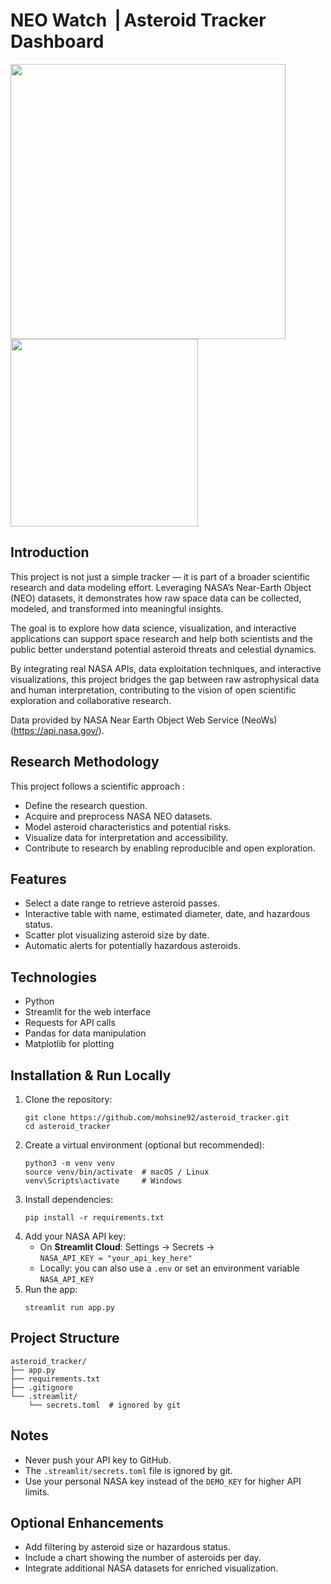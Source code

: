 <h1>NEO Watch ⎟ Asteroid Tracker Dashboard</h1>
<img src="https://github.com/user-attachments/assets/2fc1fdf1-7682-4c2f-8742-2ec56b36bb54" width="440"/>

<img src="https://github.com/user-attachments/assets/9b0bc311-42e2-4a98-9182-45003137669d" width="300" />

<h2>Introduction</h2>

<p>This project is not just a simple tracker — it is part of a broader scientific research and data modeling effort. Leveraging NASA’s Near-Earth Object (NEO) datasets, it demonstrates how raw space data can be collected, modeled, and transformed into meaningful insights.

The goal is to explore how data science, visualization, and interactive applications can support space research and help both scientists and the public better understand potential asteroid threats and celestial dynamics.

By integrating real NASA APIs, data exploitation techniques, and interactive visualizations, this project bridges the gap between raw astrophysical data and human interpretation, contributing to the vision of open scientific exploration and collaborative research.</p>

Data provided by NASA Near Earth Object Web Service (NeoWs) (https://api.nasa.gov/).

## Research Methodology

This project follows a scientific approach :

- Define the research question.
- Acquire and preprocess NASA NEO datasets.
- Model asteroid characteristics and potential risks.
- Visualize data for interpretation and accessibility.
- Contribute to research by enabling reproducible and open exploration.

<h2>Features</h2>
<ul>
  <li>Select a date range to retrieve asteroid passes.</li>
  <li>Interactive table with name, estimated diameter, date, and hazardous status.</li>
  <li>Scatter plot visualizing asteroid size by date.</li>
  <li>Automatic alerts for potentially hazardous asteroids.</li>
</ul>

<h2>Technologies</h2>
<ul>
  <li>Python</li>
  <li>Streamlit for the web interface</li>
  <li>Requests for API calls</li>
  <li>Pandas for data manipulation</li>
  <li>Matplotlib for plotting</li>
</ul>

<h2>Installation & Run Locally</h2>
<ol>
  <li>Clone the repository:
    <pre><code>git clone https://github.com/mohsine92/asteroid_tracker.git
cd asteroid_tracker</code></pre>
  </li>
  <li>Create a virtual environment (optional but recommended):
    <pre><code>python3 -m venv venv
source venv/bin/activate  # macOS / Linux
venv\Scripts\activate     # Windows</code></pre>
  </li>
  <li>Install dependencies:
    <pre><code>pip install -r requirements.txt</code></pre>
  </li>
  <li>Add your NASA API key:
    <ul>
      <li>On <strong>Streamlit Cloud</strong>: Settings → Secrets →<br>
      <code>NASA_API_KEY = "your_api_key_here"</code></li>
      <li>Locally: you can also use a <code>.env</code> or set an environment variable <code>NASA_API_KEY</code></li>
    </ul>
  </li>
  <li>Run the app:
    <pre><code>streamlit run app.py</code></pre>
  </li>
</ol>

<h2>Project Structure</h2>
<pre><code>asteroid_tracker/
├── app.py
├── requirements.txt
├── .gitignore
└── .streamlit/
    └── secrets.toml  # ignored by git</code></pre>

<h2>Notes</h2>
<ul>
  <li>Never push your API key to GitHub.</li>
  <li>The <code>.streamlit/secrets.toml</code> file is ignored by git.</li>
  <li>Use your personal NASA key instead of the <code>DEMO_KEY</code> for higher API limits.</li>
</ul>

<h2>Optional Enhancements</h2>
<ul>
  <li>Add filtering by asteroid size or hazardous status.</li>
  <li>Include a chart showing the number of asteroids per day.</li>
  <li>Integrate additional NASA datasets for enriched visualization.</li>
</ul>
